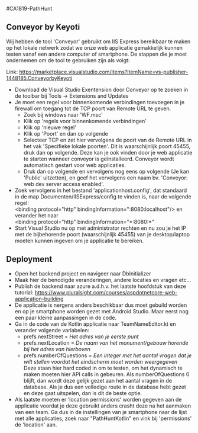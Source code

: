 #CA1819-PathHunt

## Conveyor by Keyoti
Wij hebben de tool 'Conveyor' gebruikt om IIS Express bereikbaar te maken op het lokale netwerk zodat we onze web applicatie gemakkelijk kunnen testen vanaf een andere computer of smartphone. De stappen die je moet ondernemen om de tool te gebruiken zijn als volgt:

Link: https://marketplace.visualstudio.com/items?itemName=vs-publisher-1448185.ConveyorbyKeyoti

* Download de Visual Studio Exentension door Conveyor op te zoeken in de toolbar bij Tools -> Extensions and Updates <br>
* Je moet een regel voor binnenkomende verbindingen toevoegen in je firewall om toegang tot de TCP poort van Remote URL te geven.
    * Zoek bij windows naar 'WF.msc'
    * Klik op 'regels voor binnenkomende verbindingen'
    * Klik op 'nieuwe regel'
    * Klik op 'Poort' en dan op volgende
    * Selecteer TCP en zet hier vervolgens de poort van de Remote URL in het vak 'Specifieke lokale poorten'. Dit is waarschijnlijk poort 45455, druk dan op volgende. Deze kan je ook vinden door je web applicatie te starten wanneer conveyor is geïnstalleerd. Conveyor wordt automatisch gestart voor web applicaties.
    * Druk dan op volgende en vervolgens nog eens op volgende (Je kan 'Public' uitzetten), en geef het vervolgens een naam bv. 'Conveyor: web dev server access enabled'.
* Zoek vervolgens in het bestand 'applicationhost.config', dat standaard in de map Documenten/IISExpress/config te vinden is, naar de volgende regel: <br> <binding protocol&equals;"http" bindingInformation&equals;":8080:localhost"/> en verander het naar <br> 
<binding protocol&equals;"http" bindingInformation&equals;"&ast;:8080:&ast;" 
* Start Visual Studio nu op met administrator rechten en nu zou je het IP met de bijbehorende poort (waarschijnlijk 45455) van je desktop/laptop moeten kunnen ingeven om je applicatie te bereiken.

## Deployment
* Open het backend project en navigeer naar DbInitializer
* Maak hier de benodigde veranderingen, andere locaties en vragen etc...
* Publish de backend naar azure a.d.h.v. het laatste hoofdstuk van deze tutorial: https://www.pluralsight.com/courses/aspdotnetcore-web-application-building
* De applicatie is nergens anders beschikbaar dus moet gebuild worden en op je smartphone worden gezet met Android Studio. Maar eerst nog een paar kleine aanpassingen in de code.
* Ga in de code van de Kotlin applicatie naar TeamNameEditor.kt en verander volgende variabelen:
  * prefs.nextStreet = *Het adres van je eerste punt*
  * prefs.nextLocation = *De naam van het monument/gebouw horende bij het adres van hierboven*
  * prefs.numberOfQuestions = *Een integer met het aantal vragen dat je wilt stellen voordat het eindscherm moet worden weergegeven*  
Deze staan hier hard coded in om te testen, om het dynamisch te maken moeten hier API calls in gebeuren. Als numberOfQuestions 0 blijft, dan wordt deze gelijk gezet aan het aantal vragen in de database. Als je dus een volledige route in de database hebt gezet en deze gaat uitspelen, dan is dit de beste optie.
* Als laatste moeten er 'location permissions' worden gegeven aan de applicatie voordat je deze gebruikt anders crasht deze na het aanmaken van een team. Ga dus in de instellingen van je smartphone naar de lijst met alle applicaties, zoek naar "PathHuntKotlin" en vink bij 'permissions' de 'location' aan.